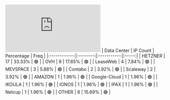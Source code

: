 ![Diagramm](https://github.com/obajay/StateSync-snapshots/blob/main/Projects/AndromedaProtocol/1/README.md)
| Data Center | IP Count | Percentage | Freq |
|:------------:|:--------:|:-----------:|:-----:|
| HETZNER | 17 | 33.33% | 🟢 |
| OVH | 9 | 17.65% | 🟢 |
| LeaseWeb | 4 | 7.84% | 🟢 |
| MEVSPACE | 3 | 5.88% | 🟢 |
| Contabo | 2 | 3.92% | 🟢 |
| Scaleway | 2 | 3.92% | 🟢 |
| AMAZON | 1 | 1.96% | 🟢 |
| Google-Cloud | 1 | 1.96% | 🟢 |
| IKOULA | 1 | 1.96% | 🟢 |
| IONOS | 1 | 1.96% | 🟢 |
| IPAX | 1 | 1.96% | 🟢 |
| Netcup | 1 | 1.96% | 🟢 |
| OTHER | 8 | 15.69% | 🟢 |